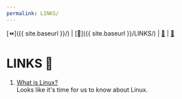```yaml
---
permalink: LINKS/
---
```


[⏪]({{ site.baseurl }}/) | [🔗]({{ site.baseurl }}/LINKS/) | [🧾](https://danenherdi.github.io/os222/TXT/mylog.txt) | [📁](https://github.com/danenherdi/os222/) 

# LINKS 🔗

1. [What is Linux?](https://youtu.be/rrB13utjYV4)<br>
Looks like it's time for us to know about Linux.
